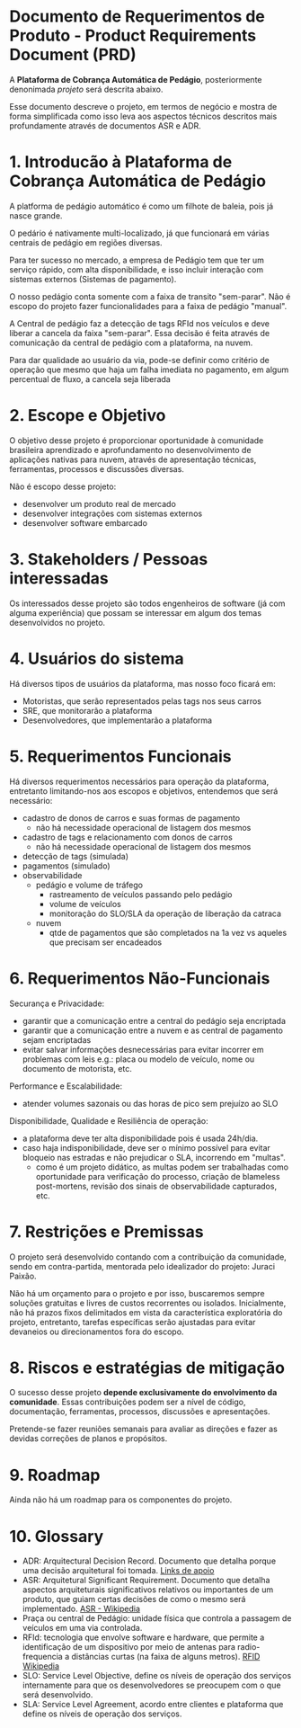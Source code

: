 # Documento de Requerimentos de Produto - Product Requirements Document (PRD)

A **Plataforma de Cobrança Automática de Pedágio**, posteriormente denonimada *projeto* será descrita abaixo.

Esse documento descreve o projeto, em termos de negócio e mostra de forma simplificada como isso leva aos aspectos técnicos descritos mais profundamente através de documentos ASR e ADR.

# 1. Introducão à Plataforma de Cobrança Automática de Pedágio

A platforma de pedágio automático é como um filhote de baleia, pois já nasce grande.

O pedário é nativamente multi-localizado, já que funcionará em várias centrais de pedágio em regiões diversas.

Para ter sucesso no mercado, a empresa de Pedágio tem que ter um serviço rápido, com alta disponibilidade, e isso incluir interação com sistemas externos (Sistemas de pagamento).

O nosso pedágio conta somente com a faixa de transito "sem-parar".
Não é escopo do projeto fazer funcionalidades para a faixa de pedágio "manual".

A Central de pedágio faz a detecção de tags RFId nos veículos e deve liberar a cancela da faixa "sem-parar". Essa decisão é feita através de comunicação da central de pedágio com a plataforma, na nuvem.

Para dar qualidade ao usuário da via, pode-se definir como critério de operação que mesmo que haja um falha imediata no pagamento, em algum percentual de fluxo, a cancela seja liberada 

# 2. Escope e Objetivo

O objetivo desse projeto é proporcionar oportunidade à comunidade brasileira aprendizado e aprofundamento no desenvolvimento de aplicações nativas para nuvem, através de apresentação técnicas, ferramentas, processos e discussões diversas.

Não é escopo desse projeto:
- desenvolver um produto real de mercado
- desenvolver integrações com sistemas externos
- desenvolver software embarcado

# 3. Stakeholders / Pessoas interessadas

Os interessados desse projeto são todos engenheiros de software (já com alguma experiência) que possam se interessar em algum dos temas desenvolvidos no projeto.

# 4. Usuários do sistema

Há diversos tipos de usuários da plataforma, mas nosso foco ficará em:

- Motoristas, que serão representados pelas tags nos seus carros
- SRE, que monitorarão a plataforma
- Desenvolvedores, que implementarão a plataforma

# 5. Requerimentos Funcionais

Há diversos requerimentos necessários para operação da plataforma, entretanto limitando-nos aos escopos e objetivos, entendemos que será necessário:

- cadastro de donos de carros e suas formas de pagamento
  - não há necessidade operacional de listagem dos mesmos
- cadastro de tags e relacionamento com donos de carros
  - não há necessidade operacional de listagem dos mesmos
- detecção de tags (simulada)
- pagamentos (simulado)
- observabilidade
  - pedágio e volume de tráfego
    - rastreamento de veículos passando pelo pedágio
    - volume de veículos
    - monitoração do SLO/SLA da operação de liberação da catraca
  - nuvem
    - qtde de pagamentos que são completados na 1a vez vs aqueles que precisam ser encadeados

# 6. Requerimentos Não-Funcionais

Securança e Privacidade:

- garantir que a comunicação entre a central do pedágio seja encriptada
- garantir que a comunicação entre a nuvem e as central de pagamento sejam encriptadas
- evitar salvar informações desnecessárias para evitar incorrer em problemas com leis
  e.g.: placa ou modelo de veículo, nome ou documento de motorista, etc.

Performance e Escalabilidade:

- atender volumes sazonais ou das horas de pico sem prejuízo ao SLO

Disponibilidade, Qualidade e Resiliência de operação:

- a plataforma deve ter alta disponibilidade pois é usada 24h/dia.
- caso haja indisponibilidade, deve ser o mínimo possível para evitar bloqueio nas estradas e não prejudicar o SLA, incorrendo em "multas".
  - como é um projeto didático, as multas podem ser trabalhadas como oportunidade para verificação do processo, criação de blameless post-mortens, revisão dos sinais de observabilidade capturados, etc.

# 7. Restrições e Premissas

O projeto será desenvolvido contando com a contribuição da comunidade, sendo em contra-partida, mentorada pelo idealizador do projeto: Juraci Paixão.

Não há um orçamento para o projeto e por isso, buscaremos sempre soluções gratuitas e livres de custos recorrentes ou isolados.
Inicialmente, não há prazos fixos delimitados em vista da característica exploratória do projeto, entretanto, tarefas específicas serão ajustadas para evitar devaneios ou direcionamentos fora do escopo.

# 8. Riscos e estratégias de mitigação

O sucesso desse projeto **depende exclusivamente do envolvimento da comunidade**.
Essas contribuições podem ser a nível de código, documentação, ferramentas, processos,  discussões e apresentações.

Pretende-se fazer reuniões semanais para avaliar as direções e fazer as devidas correções de planos e propósitos.

# 9. Roadmap

Ainda não há um roadmap para os componentes do projeto.

# 10. Glossary

- ADR: Arquitectural Decision Record. Documento que detalha porque uma decisão arquitetural foi tomada. [Links de apoio](https://github.com/dose-na-nuvem/pedagio-docs/issues/1#issuecomment-1671899036)
- ASR: Arquitetural Significant Requirement. Documento que detalha aspectos arquiteturais significativos relativos ou importantes de um produto, que guiam certas decisões de como o mesmo será implementado. [ASR - Wikipedia](https://en.wikipedia.org/wiki/Architecturally_significant_requirements)
- Praça ou central de Pedágio: unidade física que controla a passagem de veículos em uma via controlada.
- RFId: tecnologia que envolve software e hardware, que permite a identificação de um dispositivo por meio de antenas para radio-frequencia a distâncias curtas (na faixa de alguns metros). [RFID Wikipedia](https://en.wikipedia.org/wiki/Radio-frequency_identification)
- SLO: Service Level Objective, define os níveis de operação dos serviços internamente para que os desenvolvedores se preocupem com o que será desenvolvido.
- SLA: Service Level Agreement, acordo entre clientes e plataforma que define os níveis de operação dos serviços.



